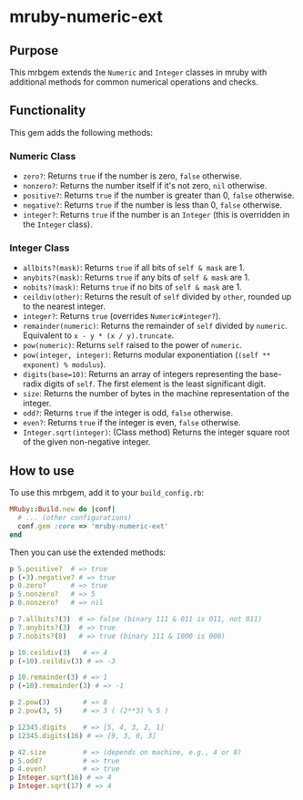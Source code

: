 # mruby-numeric-ext

## Purpose

This mrbgem extends the `Numeric` and `Integer` classes in mruby with additional methods for common numerical operations and checks.

## Functionality

This gem adds the following methods:

### Numeric Class

- `zero?`: Returns `true` if the number is zero, `false` otherwise.
- `nonzero?`: Returns the number itself if it's not zero, `nil` otherwise.
- `positive?`: Returns `true` if the number is greater than 0, `false` otherwise.
- `negative?`: Returns `true` if the number is less than 0, `false` otherwise.
- `integer?`: Returns `true` if the number is an `Integer` (this is overridden in the `Integer` class).

### Integer Class

- `allbits?(mask)`: Returns `true` if all bits of `self & mask` are 1.
- `anybits?(mask)`: Returns `true` if any bits of `self & mask` are 1.
- `nobits?(mask)`: Returns `true` if no bits of `self & mask` are 1.
- `ceildiv(other)`: Returns the result of `self` divided by `other`, rounded up to the nearest integer.
- `integer?`: Returns `true` (overrides `Numeric#integer?`).
- `remainder(numeric)`: Returns the remainder of `self` divided by `numeric`. Equivalent to `x - y * (x / y).truncate`.
- `pow(numeric)`: Returns `self` raised to the power of `numeric`.
- `pow(integer, integer)`: Returns modular exponentiation (`(self ** exponent) % modulus`).
- `digits(base=10)`: Returns an array of integers representing the base-radix digits of `self`. The first element is the least significant digit.
- `size`: Returns the number of bytes in the machine representation of the integer.
- `odd?`: Returns `true` if the integer is odd, `false` otherwise.
- `even?`: Returns `true` if the integer is even, `false` otherwise.
- `Integer.sqrt(integer)`: (Class method) Returns the integer square root of the given non-negative integer.

## How to use

To use this mrbgem, add it to your `build_config.rb`:

```ruby
MRuby::Build.new do |conf|
  # ... (other configurations)
  conf.gem :core => 'mruby-numeric-ext'
end
```

Then you can use the extended methods:

```ruby
p 5.positive?  # => true
p (-3).negative? # => true
p 0.zero?      # => true
p 5.nonzero?   # => 5
p 0.nonzero?   # => nil

p 7.allbits?(3)  # => false (binary 111 & 011 is 011, not 011)
p 7.anybits?(3)  # => true
p 7.nobits?(8)   # => true (binary 111 & 1000 is 000)

p 10.ceildiv(3)   # => 4
p (-10).ceildiv(3) # => -3

p 10.remainder(3) # => 1
p (-10).remainder(3) # => -1

p 2.pow(3)        # => 8
p 2.pow(3, 5)     # => 3 ( (2**3) % 5 )

p 12345.digits    # => [5, 4, 3, 2, 1]
p 12345.digits(16) # => [9, 3, 0, 3]

p 42.size         # => (depends on machine, e.g., 4 or 8)
p 5.odd?          # => true
p 4.even?         # => true
p Integer.sqrt(16) # => 4
p Integer.sqrt(17) # => 4
```
